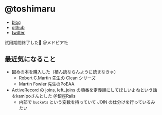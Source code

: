# @toshimaru

* [blog](https://blog.toshimaru.net/)
* [github](https://github.com/toshimaru)
* [twitter](https://twitter.com/toshimaru_e/)

試用期間終了した:muscle: ＠メドピア社

## 最近気になること

- 固めの本を購入した（積ん読ならんように読まなきゃ）
  - Robert C.Martin 先生の Clean シリーズ
  - Martin Fowler 先生のPoEAA
- ActiveRecord の joins, left_joins の順番を定義順にしてほしいよねという話をkamipoさんとした ＠銀座Rails
  - 内部で `buckets` という変数を持っていて JOIN の仕分けを行っているみたい
